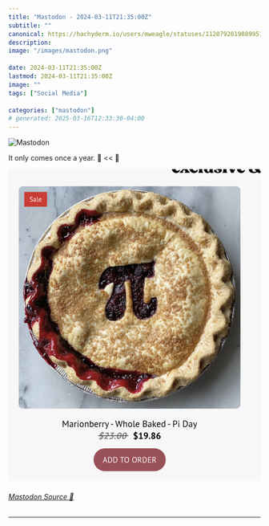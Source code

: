 ```yaml
---
title: "Mastodon - 2024-03-11T21:35:00Z"
subtitle: ""
canonical: https://hachyderm.io/users/mweagle/statuses/112079201908995178
description:
image: "/images/mastodon.png"

date: 2024-03-11T21:35:00Z
lastmod: 2024-03-11T21:35:00Z
image: ""
tags: ["Social Media"]

categories: ["mastodon"]
# generated: 2025-03-16T12:33:30-04:00
---
```

![Mastodon](/images/mastodon.png)

<p>It only comes once a year. 🍰 &lt;&lt; 🥧</p>

![](d6f9ffa6589125af.png)

###### [Mastodon Source 🐘](https://hachyderm.io/@mweagle/112079201908995178)

___

